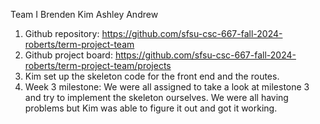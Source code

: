 Team I
Brenden
Kim
Ashley
Andrew

1. Github repository: https://github.com/sfsu-csc-667-fall-2024-roberts/term-project-team
2. Github project board: https://github.com/sfsu-csc-667-fall-2024-roberts/term-project-team/projects
3. Kim set up the skeleton code for the front end and the routes.
4. Week 3 milestone: We were all assigned to take a look at milestone 3 and try to implement the skeleton ourselves. We were all having problems but Kim was able to figure it out and got it working. 